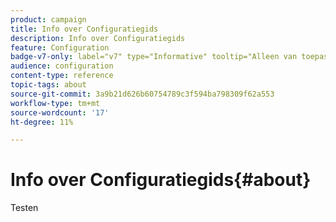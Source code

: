 ```yaml
---
product: campaign
title: Info over Configuratiegids
description: Info over Configuratiegids
feature: Configuration
badge-v7-only: label="v7" type="Informative" tooltip="Alleen van toepassing op Campaign Classic v7"
audience: configuration
content-type: reference
topic-tags: about
source-git-commit: 3a9b21d626b60754789c3f594ba798309f62a553
workflow-type: tm+mt
source-wordcount: '17'
ht-degree: 11%

---
```



# Info over Configuratiegids{#about}



Testen


